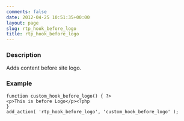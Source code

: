 ```yaml
---
comments: false
date: 2012-04-25 10:51:35+00:00
layout: page
slug: rtp_hook_before_logo
title: rtp_hook_before_logo
---
```


### Description


Adds content before site logo.


### Example



    
    function custom_hook_before_logo() { ?>
    <p>This is before Logo</p><?php
    }
    add_action( 'rtp_hook_before_logo', 'custom_hook_before_logo' );
